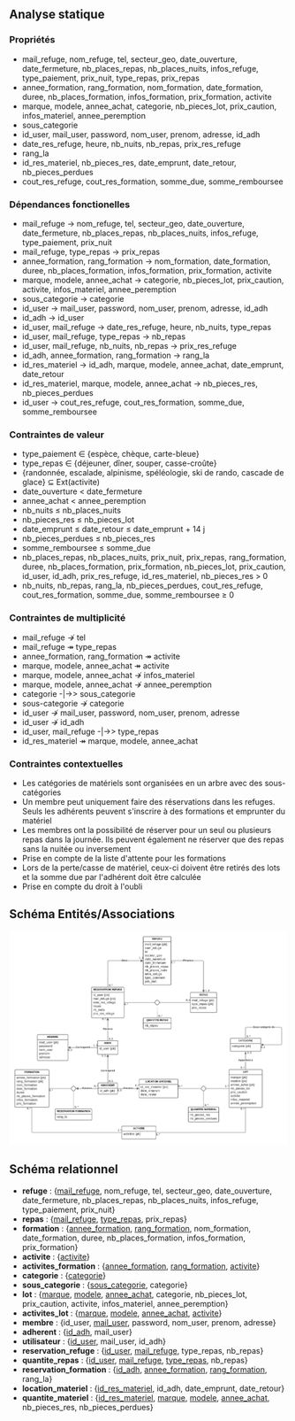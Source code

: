 ## Analyse statique

### Propriétés

- mail_refuge, nom_refuge, tel, secteur_geo, date_ouverture, date_fermeture, nb_places_repas, nb_places_nuits, infos_refuge, type_paiement, prix_nuit, type_repas, prix_repas
- annee_formation, rang_formation, nom_formation, date_formation, duree, nb_places_formation, infos_formation, prix_formation, activite
- marque, modele, annee_achat, categorie, nb_pieces_lot, prix_caution, infos_materiel, annee_peremption
- sous_categorie
- id_user, mail_user, password, nom_user, prenom, adresse, id_adh
- date_res_refuge, heure, nb_nuits, nb_repas, prix_res_refuge
- rang_la
- id_res_materiel, nb_pieces_res, date_emprunt, date_retour, nb_pieces_perdues
- cout_res_refuge, cout_res_formation, somme_due, somme_remboursee

### Dépendances fonctionelles

- mail_refuge $\to$ nom_refuge, tel, secteur_geo, date_ouverture, date_fermeture, nb_places_repas, nb_places_nuits, infos_refuge, type_paiement, prix_nuit
- mail_refuge, type_repas $\to$ prix_repas
- annee_formation, rang_formation $\to$ nom_formation, date_formation, duree, nb_places_formation, infos_formation, prix_formation, activite
- marque, modele, annee_achat $\to$ categorie, nb_pieces_lot, prix_caution, activite, infos_materiel, annee_peremption
- sous_categorie $\to$ categorie
- id_user $\to$ mail_user, password, nom_user, prenom, adresse, id_adh
- id_adh $\to$ id_user
- id_user, mail_refuge $\to$ date_res_refuge, heure, nb_nuits, type_repas
- id_user, mail_refuge, type_repas $\to$ nb_repas
- id_user, mail_refuge, nb_nuits, nb_repas $\to$ prix_res_refuge
- id_adh, annee_formation, rang_formation $\to$ rang_la
- id_res_materiel $\to$ id_adh, marque, modele, annee_achat, date_emprunt, date_retour
- id_res_materiel, marque, modele, annee_achat $\to$ nb_pieces_res, nb_pieces_perdues
- id_user $\to$ cout_res_refuge, cout_res_formation, somme_due, somme_remboursee

### Contraintes de valeur

- type_paiement $\in$ {espèce, chèque, carte-bleue}
- type_repas $\in$ {déjeuner, dîner, souper, casse-croûte}
- {randonnée, escalade, alpinisme, spéléologie, ski de rando, cascade de glace} $\subseteq$ $\mathrm{Ext}$(activite)
- date_ouverture < date_fermeture
- annee_achat < annee_peremption
- nb_nuits ≤ nb_places_nuits
- nb_pieces_res ≤ nb_pieces_lot
- date_emprunt ≤ date_retour ≤ date_emprunt + 14 j
- nb_pieces_perdues ≤ nb_pieces_res
- somme_remboursee ≤ somme_due
- nb_places_repas, nb_places_nuits, prix_nuit, prix_repas, rang_formation, duree, nb_places_formation, prix_formation, nb_pieces_lot, prix_caution, id_user, id_adh, prix_res_refuge, id_res_materiel, nb_pieces_res > 0
- nb_nuits, nb_repas, rang_la, nb_pieces_perdues, cout_res_refuge, cout_res_formation, somme_due, somme_remboursee ≥ 0

### Contraintes de multiplicité

- mail_refuge $\nrightarrow$ tel
- mail_refuge $\twoheadrightarrow$ type_repas
- annee_formation, rang_formation $\twoheadrightarrow$ activite
- marque, modele, annee_achat $\twoheadrightarrow$ activite
- marque, modele, annee_achat $\nrightarrow$ infos_materiel
- marque, modele, annee_achat $\nrightarrow$ annee_peremption
- categorie -|->> sous_categorie
- sous-categorie $\nrightarrow$ categorie
- id_user $\nrightarrow$ mail_user, password, nom_user, prenom, adresse
- id_user $\nrightarrow$ id_adh
- id_user, mail_refuge -|->> type_repas
- id_res_materiel $\twoheadrightarrow$ marque, modele, annee_achat

### Contraintes contextuelles

- Les catégories de matériels sont organisées en un arbre avec des sous-catégories
- Un membre peut uniquement faire des réservations dans les refuges. Seuls les adhérents peuvent s'inscrire à des formations et emprunter du matériel
- Les membres ont la possibilité de réserver pour un seul ou plusieurs repas dans la journée. Ils peuvent également ne réserver que des repas sans la nuitée ou inversement
- Prise en compte de la liste d'attente pour les formations
- Lors de la perte/casse de matériel, ceux-ci doivent être retirés des lots et la somme due par l'adhérent doit être calculée
- Prise en compte du droit à l'oubli

## Schéma Entités/Associations

[![Schéma Entités/Associations](./schema-ea.png "Schéma Entités/Associations")](https://lucid.app/lucidchart/d2b8bb44-d24a-4599-b568-6898c1b309ea/edit?viewport_loc=-3250%2C-644%2C3188%2C1676%2C0_0&invitationId=inv_f91eb197-61a8-4c7f-8a35-ea307b3efd57)

## Schéma relationnel

- **refuge** : {<ins>mail_refuge</ins>, nom_refuge, tel, secteur_geo, date_ouverture, date_fermeture, nb_places_repas, nb_places_nuits, infos_refuge, type_paiement, prix_nuit}
- **repas** : {<ins>mail_refuge</ins>, <ins>type_repas</ins>, prix_repas}
- **formation** : {<ins>annee_formation</ins>, <ins>rang_formation</ins>, nom_formation, date_formation, duree, nb_places_formation, infos_formation, prix_formation}
- **activite** : {<ins>activite</ins>}
- **activites_formation** : {<ins>annee_formation</ins>, <ins>rang_formation</ins>, <ins>activite</ins>}
- **categorie** : {<ins>categorie</ins>}
- **sous_categorie** : {<ins>sous_categorie</ins>, categorie}
- **lot** : {<ins>marque</ins>, <ins>modele</ins>, <ins>annee_achat</ins>, categorie, nb_pieces_lot, prix_caution, activite, infos_materiel, annee_peremption}
- **activites_lot** : {<ins>marque</ins>, <ins>modele</ins>, <ins>annee_achat</ins>, <ins>activite</ins>}
- **membre** : {id_user, <ins>mail_user</ins>, password, nom_user, prenom, adresse}
- **adherent** : {<ins>id_adh</ins>, mail_user}
- **utilisateur** : {<ins>id_user</ins>, mail_user, id_adh}
- **reservation_refuge** : {<ins>id_user</ins>, <ins>mail_refuge</ins>, type_repas, nb_repas}
- **quantite_repas** : {<ins>id_user</ins>, <ins>mail_refuge</ins>, <ins>type_repas</ins>, nb_repas}
- **reservation_formation** : {<ins>id_adh</ins>, <ins>annee_formation</ins>, <ins>rang_formation</ins>, rang_la}
- **location_materiel** : {<ins>id_res_materiel</ins>, id_adh, date_emprunt, date_retour}
- **quantite_materiel** : {<ins>id_res_materiel</ins>, <ins>marque</ins>, <ins>modele</ins>, <ins>annee_achat</ins>, nb_pieces_res, nb_pieces_perdues}
